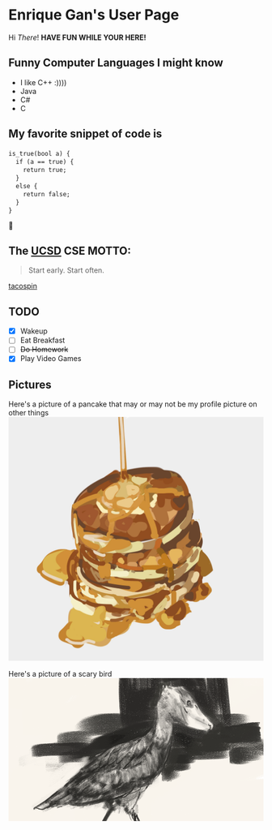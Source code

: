 # Enrique Gan's User Page 
Hi *There*!
**HAVE FUN WHILE YOUR HERE!**

## Funny Computer Languages I might know
* I like C++ :))))
* Java
* C#
* C

## My favorite snippet of code is
```
is_true(bool a) {
  if (a == true) {
    return true;
  }
  else {
    return false;
  }
}

```

:thinking:

## The [UCSD](https://ucsd.edu) CSE MOTTO:
> Start early. Start often.

[tacospin](https://tacospin.com/)

## TODO
- [x] Wakeup
- [ ] Eat Breakfast
- [ ] ~~Do Homework~~
- [x] Play Video Games

## Pictures
Here's a picture of a pancake that may or may not be my profile picture on other things
![pancake](/panckace.jpeg)

Here's a picture of a scary bird
![bird](/bid.png)
